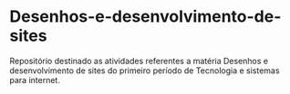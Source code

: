 # Desenhos-e-desenvolvimento-de-sites
Repositório destinado as atividades referentes a matéria Desenhos e desenvolvimento de sites do primeiro período de Tecnologia e sistemas para internet. 

